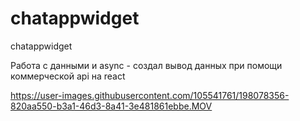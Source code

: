 # chatappwidget
chatappwidget

Работа с данными и async - создал вывод данных при помощи коммерческой api на react

https://user-images.githubusercontent.com/105541761/198078356-820aa550-b3a1-46d3-8a41-3e481861ebbe.MOV

